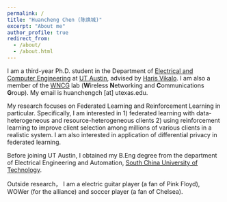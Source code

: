 ```yaml
---
permalink: /
title: "Huancheng Chen (陈焕城)"
excerpt: "About me"
author_profile: true
redirect_from: 
  - /about/
  - /about.html
---
```


I am a third-year Ph.D. student in the Department of [Electrical and Computer Engineering](https://www.ece.utexas.edu/) at [UT Austin](https://www.utexas.edu/), advised by [Haris Vikalo](https://users.ece.utexas.edu/~hvikalo/). I am also a member of the [WNCG](https://wncg.org/) lab (**W**ireless **N**etworking and **C**ommunications **G**roup). My email is huanchengch [at] utexas.edu.

My research focuses on Federated Learning and Reinforcement Learning in particular. Specifically, I am interested in 1) federated learning with data-heterogeneous and resource-heterogeneous clients 2) using reinforcement learning to improve client selection among millions of various clients in a realistic system. I am also interested in application of differential privacy in federated learning.

Before joining UT Austin, I obtained my B.Eng degree from the department of Electrical Engineering and Automation, [South China University of Technology](https://www.scut.edu.cn/en/).

Outside research， I am a electric guitar player (a fan of Pink Floyd), WOWer (for the alliance) and soccer player (a fan of Chelsea).